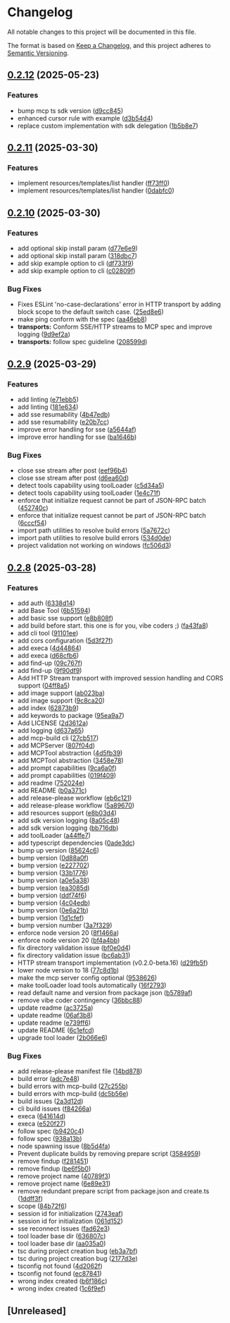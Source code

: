 # Changelog

All notable changes to this project will be documented in this file.

The format is based on [Keep a Changelog](https://keepachangelog.com/en/1.0.0/),
and this project adheres to [Semantic Versioning](https://semver.org/spec/v2.0.0.html).

## [0.2.12](https://github.com/QuantGeekDev/mcp-framework/compare/mcp-framework-v0.2.11...mcp-framework-v0.2.12) (2025-05-23)


### Features

* bump mcp ts sdk version ([d9cc845](https://github.com/QuantGeekDev/mcp-framework/commit/d9cc8450d39e89f36e39e78bb4d1946cf5f858d3))
* enhanced cursor rule with example ([d3b54d4](https://github.com/QuantGeekDev/mcp-framework/commit/d3b54d4619e669ad322484b074a82aae27d61ae9))
* replace custom implementation with sdk delegation ([1b5b8e7](https://github.com/QuantGeekDev/mcp-framework/commit/1b5b8e7cbe354056856a565b21b8908eb93ac2ba))

## [0.2.11](https://github.com/QuantGeekDev/mcp-framework/compare/mcp-framework-v0.2.10...mcp-framework-v0.2.11) (2025-03-30)


### Features

* implement resources/templates/list handler ([ff73ff0](https://github.com/QuantGeekDev/mcp-framework/commit/ff73ff084860c12a0aae15757c39ab6eeef5a543))
* implement resources/templates/list handler ([0dabfc0](https://github.com/QuantGeekDev/mcp-framework/commit/0dabfc04370535ecbe9d31f4d2b54ac876032b93))

## [0.2.10](https://github.com/QuantGeekDev/mcp-framework/compare/mcp-framework-v0.2.9...mcp-framework-v0.2.10) (2025-03-30)


### Features

* add optional skip install param ([d77e6e9](https://github.com/QuantGeekDev/mcp-framework/commit/d77e6e9df5a6d989dc7fbfa25b2cbe3b56e50260))
* add optional skip install param ([318dbc7](https://github.com/QuantGeekDev/mcp-framework/commit/318dbc798e673678c38a468e6a898e9834cdfa7d))
* add skip example option to cli ([df733f9](https://github.com/QuantGeekDev/mcp-framework/commit/df733f999e9837012220a7696d993ef734eee393))
* add skip example option to cli ([c02809f](https://github.com/QuantGeekDev/mcp-framework/commit/c02809f185270bdc462f367b3a0e52a6e4d4300d))


### Bug Fixes

* Fixes ESLint 'no-case-declarations' error in HTTP transport by adding block scope to the default switch case. ([25ed8e6](https://github.com/QuantGeekDev/mcp-framework/commit/25ed8e6de845f72ea2967ff64b981e445ae48249))
* make ping conform with the spec ([aa46eb8](https://github.com/QuantGeekDev/mcp-framework/commit/aa46eb8199c95e4b1024e84d5a616e0cc420cd64))
* **transports:** Conform SSE/HTTP streams to MCP spec and improve logging ([9d9ef2a](https://github.com/QuantGeekDev/mcp-framework/commit/9d9ef2aa2ddea52c37133d4842d95d168ea5e190))
* **transports:** follow spec guideline ([208599d](https://github.com/QuantGeekDev/mcp-framework/commit/208599ddaafbf58eddaf4d5d6492a26e1effbbc6))

## [0.2.9](https://github.com/QuantGeekDev/mcp-framework/compare/mcp-framework-v0.2.8...mcp-framework-v0.2.9) (2025-03-29)


### Features

* add linting ([e71ebb5](https://github.com/QuantGeekDev/mcp-framework/commit/e71ebb5d538cb03510633bac0cf41bd318a0eab9))
* add linting ([181e634](https://github.com/QuantGeekDev/mcp-framework/commit/181e634da0cf97f2f40ae8b7e4fd4e74935a1c3c))
* add sse resumability ([4b47edb](https://github.com/QuantGeekDev/mcp-framework/commit/4b47edb243286a9f32bb81655bd0b51c2c4695e2))
* add sse resumability ([e20b7cc](https://github.com/QuantGeekDev/mcp-framework/commit/e20b7cc887dd4b080d38e01d21ac2ef3e63843d1))
* improve error handling for sse ([a5644af](https://github.com/QuantGeekDev/mcp-framework/commit/a5644af425563aca22fdf46ec24b1f547a5d9143))
* improve error handling for sse ([ba1646b](https://github.com/QuantGeekDev/mcp-framework/commit/ba1646be8da98c4d86b55313c515903c692d8f9f))


### Bug Fixes

* close sse stream after post ([eef96b4](https://github.com/QuantGeekDev/mcp-framework/commit/eef96b4c429af9c2f7083352c4bd45d645927352))
* close sse stream after post ([d6ea60d](https://github.com/QuantGeekDev/mcp-framework/commit/d6ea60deb5283551ce9730e2d20e38ffe8f6c711))
* detect tools capability using toolLoader ([c5d34a5](https://github.com/QuantGeekDev/mcp-framework/commit/c5d34a5be034ee0fb22e888d7696d64ac703e727))
* detect tools capability using toolLoader ([1e4c71f](https://github.com/QuantGeekDev/mcp-framework/commit/1e4c71f71634a72b7c146d84a21582e6e9d5fd3b))
* enforce that initialize request cannot be part of JSON-RPC batch ([452740c](https://github.com/QuantGeekDev/mcp-framework/commit/452740c9bdba8df014a4cd3d5149e78190c05058))
* enforce that initialize request cannot be part of JSON-RPC batch ([6cccf54](https://github.com/QuantGeekDev/mcp-framework/commit/6cccf54c18a6554c243d7dfdc286dcc3e92cb75f))
* import path utilities to resolve build errors ([5a7672c](https://github.com/QuantGeekDev/mcp-framework/commit/5a7672cca08dc21d527dc1d4b6a9cbdf809938bc))
* import path utilities to resolve build errors ([534d0de](https://github.com/QuantGeekDev/mcp-framework/commit/534d0de047e3d29f214b088c8fdad2d25444b344))
* project validation not working on windows ([fc506d3](https://github.com/QuantGeekDev/mcp-framework/commit/fc506d3b13a7c8c25647f6d2d8b278fa25e22ea5))

## [0.2.8](https://github.com/QuantGeekDev/mcp-framework/compare/mcp-framework-v0.2.7...mcp-framework-v0.2.8) (2025-03-28)


### Features

* add auth ([6338d14](https://github.com/QuantGeekDev/mcp-framework/commit/6338d14b6b8ad020ab41b2c2d3cf843d660db2fc))
* add Base Tool ([6b51594](https://github.com/QuantGeekDev/mcp-framework/commit/6b51594aaaedf0c13c418055d2b2039e919cc2d3))
* add basic sse support ([e8b808f](https://github.com/QuantGeekDev/mcp-framework/commit/e8b808f1967a9255a94cb9922169724e0a0bb145))
* add build before start. this one is for you, vibe coders ;) ([fa43fa8](https://github.com/QuantGeekDev/mcp-framework/commit/fa43fa81195981688adf30689d1cbd65fdb29892))
* add cli tool ([91101ee](https://github.com/QuantGeekDev/mcp-framework/commit/91101ee9671eb8489d7cb69d2b596d201a204cb1))
* add cors configuration ([5d3f27f](https://github.com/QuantGeekDev/mcp-framework/commit/5d3f27f0f2ce61551b1c66dbf9d3aa7f640606ff))
* add execa ([4d44864](https://github.com/QuantGeekDev/mcp-framework/commit/4d44864db3abbd41cbf02da380c597e92d2de39d))
* add execa ([d68cfb6](https://github.com/QuantGeekDev/mcp-framework/commit/d68cfb6b43034893a6de3018793164d5d334f5fe))
* add find-up ([09c767f](https://github.com/QuantGeekDev/mcp-framework/commit/09c767fe82dbf53403543905f8e056a9e2c9a3df))
* add find-up ([9f90df9](https://github.com/QuantGeekDev/mcp-framework/commit/9f90df97a5cf3777a5910c0a806a6fbc70dee61e))
* Add HTTP Stream transport with improved session handling and CORS support ([04ff8a5](https://github.com/QuantGeekDev/mcp-framework/commit/04ff8a5453b56e912d157356bb05a8cb6c987c41))
* add image support ([ab023ba](https://github.com/QuantGeekDev/mcp-framework/commit/ab023ba082af9d7e560a498e1e77b93e69331d74))
* add image support ([9c8ca20](https://github.com/QuantGeekDev/mcp-framework/commit/9c8ca201f792a2386b112e67d1e664ca78d2e2d1))
* add index ([62873b9](https://github.com/QuantGeekDev/mcp-framework/commit/62873b9fb67d41cff0fdca647b4d1a0ff4d35e6b))
* add keywords to package ([95ea9a7](https://github.com/QuantGeekDev/mcp-framework/commit/95ea9a7adb25fb5dd844a944ef1a5cc7ccfaeb25))
* Add LICENSE ([2d3612a](https://github.com/QuantGeekDev/mcp-framework/commit/2d3612a89dcd27b1567480378b318eeb8e838863))
* add logging ([d637a65](https://github.com/QuantGeekDev/mcp-framework/commit/d637a6560b17b09c5383b6b1ca7838f08c5fc780))
* add mcp-build cli ([27cb517](https://github.com/QuantGeekDev/mcp-framework/commit/27cb517306deaf2b34646d9b2ac617dc70c476f5))
* add MCPServer ([807f04d](https://github.com/QuantGeekDev/mcp-framework/commit/807f04ddbfe28598bb26c0dce640dcc0909d739a))
* add MCPTool abstraction ([4d5fb39](https://github.com/QuantGeekDev/mcp-framework/commit/4d5fb398efd4a253f1ea23e8307690ecb84f8009))
* add MCPTool abstraction ([3458e78](https://github.com/QuantGeekDev/mcp-framework/commit/3458e78233437c9afd71b9195424659e62aa08f3))
* add prompt capabilities ([9ca6a0f](https://github.com/QuantGeekDev/mcp-framework/commit/9ca6a0fc19638c2428c060bdb3996d49c5c31e55))
* add prompt capabilities ([019f409](https://github.com/QuantGeekDev/mcp-framework/commit/019f40949ea66fc4d1ca1969aaa57c8943e81036))
* add readme ([752024e](https://github.com/QuantGeekDev/mcp-framework/commit/752024ed92213c3c27a2b9a5a702f823e835e167))
* add README ([b0a371c](https://github.com/QuantGeekDev/mcp-framework/commit/b0a371c1b3a6275d249fdd89e67d7d791b573601))
* add release-please workflow ([eb6c121](https://github.com/QuantGeekDev/mcp-framework/commit/eb6c121a1b22659747c7edaecf05d3cd39b2d92e))
* add release-please workflow ([5a89670](https://github.com/QuantGeekDev/mcp-framework/commit/5a89670a1f797f8d91254d0b3f9f991fdc77148a))
* add resources support ([e8b03d4](https://github.com/QuantGeekDev/mcp-framework/commit/e8b03d432fd09e7e25e3f272f735cebeb571a31b))
* add sdk version logging ([8a05c48](https://github.com/QuantGeekDev/mcp-framework/commit/8a05c48431ff01b4fd68e178a055cfec41236b21))
* add sdk version logging ([bb716db](https://github.com/QuantGeekDev/mcp-framework/commit/bb716dba19d75214f7f23973f526f4ab107fe187))
* add toolLoader ([a44ffe7](https://github.com/QuantGeekDev/mcp-framework/commit/a44ffe7e7df099479ff516bc5fa0e9e2a5115bf0))
* add typescript dependencies ([0ade3dc](https://github.com/QuantGeekDev/mcp-framework/commit/0ade3dc3627934884b8908202fe71b06a3a1c660))
* bump up version ([85624c6](https://github.com/QuantGeekDev/mcp-framework/commit/85624c6bfe7dda5df0cfb6894b58bf8a6b39a99e))
* bump version ([0d88a0f](https://github.com/QuantGeekDev/mcp-framework/commit/0d88a0fbd6b571ff578a96c85361930616371355))
* bump version ([e227702](https://github.com/QuantGeekDev/mcp-framework/commit/e227702c87476bda82384c34efd871b13292b089))
* bump version ([33b1776](https://github.com/QuantGeekDev/mcp-framework/commit/33b17764330126ee79bb4c9510d8f067b339fda3))
* bump version ([a0e5a38](https://github.com/QuantGeekDev/mcp-framework/commit/a0e5a381ecc4b9fc6dee3a35609ead7297af905a))
* bump version ([ea3085d](https://github.com/QuantGeekDev/mcp-framework/commit/ea3085d1deae39e8dc737be499564d6a9487654c))
* bump version ([ddf74f6](https://github.com/QuantGeekDev/mcp-framework/commit/ddf74f6f142a69dcfe99af8def8b785b59c6d662))
* bump version ([4c04edb](https://github.com/QuantGeekDev/mcp-framework/commit/4c04edbf0037f34041948bd9596a1d3cab4f4b34))
* bump version ([0e6a21b](https://github.com/QuantGeekDev/mcp-framework/commit/0e6a21bbfc90ed9166692e4aea02d4e7d07a93d4))
* bump version ([1d1cfef](https://github.com/QuantGeekDev/mcp-framework/commit/1d1cfef4542d95d66fb52b8bee61d0eb6766674a))
* bump version number ([3a7f329](https://github.com/QuantGeekDev/mcp-framework/commit/3a7f329092c810d99d0cedd09ba11d902e941879))
* enforce node version 20 ([8f1466a](https://github.com/QuantGeekDev/mcp-framework/commit/8f1466adfa7f6adc69070ed1d7feb7c8ffbca224))
* enforce node version 20 ([bf4a4bb](https://github.com/QuantGeekDev/mcp-framework/commit/bf4a4bb427bedd948509eaf13b8a82222c98c006))
* fix directory validation issue ([bf0e0d4](https://github.com/QuantGeekDev/mcp-framework/commit/bf0e0d4d331cf64a132b27c52b85d0115fe6f280))
* fix directory validation issue ([bc6ab31](https://github.com/QuantGeekDev/mcp-framework/commit/bc6ab31396a05c898121ccc96a545e4a1ebc82ea))
* HTTP stream transport implementation (v0.2.0-beta.16) ([d29fb5f](https://github.com/QuantGeekDev/mcp-framework/commit/d29fb5fc36ce67c4494a2a47e79645a2559c4f80))
* lower node version to 18 ([77c8d1b](https://github.com/QuantGeekDev/mcp-framework/commit/77c8d1bcb4b26dbc0d8884269d9b5ddfe9b8864c))
* make the mcp server config optional ([9538626](https://github.com/QuantGeekDev/mcp-framework/commit/9538626ff03a9534a72913436c011616b61163e2))
* make toolLoader load tools automatically ([16f2793](https://github.com/QuantGeekDev/mcp-framework/commit/16f27930bf4d5251867f5a700fa1842d8f70ad07))
* read default name and version from package json ([b5789af](https://github.com/QuantGeekDev/mcp-framework/commit/b5789af47c112eddece3764505e8e942dc6f3810))
* remove vibe coder contingency ([36bbc88](https://github.com/QuantGeekDev/mcp-framework/commit/36bbc88d731f6aa2629ad85da3ab69e77508b74f))
* update readme ([ac3725a](https://github.com/QuantGeekDev/mcp-framework/commit/ac3725a4fda0b0b14a9a5d3cea44674e191999dc))
* update readme ([06af3b8](https://github.com/QuantGeekDev/mcp-framework/commit/06af3b8573e41360f528b21176fceeb4290f1197))
* update readme ([e739ff6](https://github.com/QuantGeekDev/mcp-framework/commit/e739ff6d2570b134289c3190476af4fe7ca61d1c))
* update README ([6c1efcd](https://github.com/QuantGeekDev/mcp-framework/commit/6c1efcde6bcef838aaacc52e6e41903025e5ecc5))
* upgrade tool loader ([2b066e6](https://github.com/QuantGeekDev/mcp-framework/commit/2b066e6a0af46f9720ee266e019345fd6022eb3a))


### Bug Fixes

* add release-please manifest file ([14bd878](https://github.com/QuantGeekDev/mcp-framework/commit/14bd878652ea3fdbf684749cb42752bccf675a6b))
* build error ([adc7e48](https://github.com/QuantGeekDev/mcp-framework/commit/adc7e48d51b6075ab7624901033050e87ef1f632))
* build errors with mcp-build ([27c255b](https://github.com/QuantGeekDev/mcp-framework/commit/27c255b119dbcc79575b4feae589c980972c8933))
* build errors with mcp-build ([dc5b56e](https://github.com/QuantGeekDev/mcp-framework/commit/dc5b56e6b1bf7937b02eb29a7c33a6ca7b771eb6))
* build issues ([2a3d12d](https://github.com/QuantGeekDev/mcp-framework/commit/2a3d12d1d5c0bd238cdd090e0e805cd4625ade32))
* cli build issues ([f84266a](https://github.com/QuantGeekDev/mcp-framework/commit/f84266a29214e5de73bd52bc0135727882cadbef))
* execa ([641614d](https://github.com/QuantGeekDev/mcp-framework/commit/641614d3b86450fbc850ee22898003438f5504cc))
* execa ([e520f27](https://github.com/QuantGeekDev/mcp-framework/commit/e520f2718fb8c082bdd76431e1b63b9cd72a301e))
* follow spec ([b9420c4](https://github.com/QuantGeekDev/mcp-framework/commit/b9420c45fbb44d65b4cf430dc69ee96294d7ad43))
* follow spec ([938a13b](https://github.com/QuantGeekDev/mcp-framework/commit/938a13b4c7ae08f88a5ac4078dbac94b1f89f31d))
* node spawning issue ([8b5d4fa](https://github.com/QuantGeekDev/mcp-framework/commit/8b5d4fafac022c15028abbf62a11fdf2a35207df))
* Prevent duplicate builds by removing prepare script ([3584959](https://github.com/QuantGeekDev/mcp-framework/commit/3584959f6c3260c3299beeb6cc09c284f6206d84))
* remove findup ([f281451](https://github.com/QuantGeekDev/mcp-framework/commit/f281451cb25264fcd80bf90ac7027fd1bbeaa1f4))
* remove findup ([be6f5b0](https://github.com/QuantGeekDev/mcp-framework/commit/be6f5b076c0c764b4447a87eb0b75ee5cc607e42))
* remove project name ([40789f3](https://github.com/QuantGeekDev/mcp-framework/commit/40789f3760f04a0dc117b6866b439e283ceec68a))
* remove project name ([6e89e31](https://github.com/QuantGeekDev/mcp-framework/commit/6e89e3128cca93d2657fc2dc382fa0f0d658aaf6))
* remove redundant prepare script from package.json and create.ts ([1ddff3f](https://github.com/QuantGeekDev/mcp-framework/commit/1ddff3f5ce4f8d7817a9c04db6432332957635a9))
* scope ([84b72f6](https://github.com/QuantGeekDev/mcp-framework/commit/84b72f6f2988121277bffcb5eb0474a47c2940a1))
* session id for initialization ([2743eaf](https://github.com/QuantGeekDev/mcp-framework/commit/2743eaf68994e890d319e9b2881ea47bb676d848))
* session id for initialization ([061d152](https://github.com/QuantGeekDev/mcp-framework/commit/061d1522729392a49e8565569931d96ef7c57693))
* sse reconnect issues ([fad62e3](https://github.com/QuantGeekDev/mcp-framework/commit/fad62e33b9fc3cc0df5bdfd96370dd6c2723dc57))
* tool loader base dir ([636807c](https://github.com/QuantGeekDev/mcp-framework/commit/636807cea8eb93227a75725b7359828e24bc8d26))
* tool loader base dir ([aa035a0](https://github.com/QuantGeekDev/mcp-framework/commit/aa035a0cd3da7d2187b2aae8d08da382b0a8d1f2))
* tsc during project creation bug ([eb3a7bf](https://github.com/QuantGeekDev/mcp-framework/commit/eb3a7bf0f94ca9809cfede795425f30a31480664))
* tsc during project creation bug ([2177d3e](https://github.com/QuantGeekDev/mcp-framework/commit/2177d3ebfee001242fb7fa6ac989cee9e3c05a1b))
* tsconfig not found ([4d2062f](https://github.com/QuantGeekDev/mcp-framework/commit/4d2062fe5e8f1984b770cd5389d4c2c8f84c7cff))
* tsconfig not found ([ec87841](https://github.com/QuantGeekDev/mcp-framework/commit/ec87841580cf9d4ea1ab9e5e3765b68f01a483be))
* wrong index created ([b6f186c](https://github.com/QuantGeekDev/mcp-framework/commit/b6f186cc21f79bef0acadd6bf904277ef2f13760))
* wrong index created ([1c6f9ef](https://github.com/QuantGeekDev/mcp-framework/commit/1c6f9ef587f14d77e346df7dbf1b59ad5fb5a3bc))

## [Unreleased]
